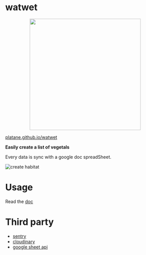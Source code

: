 # watwet

<p align="center">
  <a href="https://platane.github.io/watwet"></a>
  <img src="https://platane.github.io/watwet/logo.svg" width="350"/>
</p>

[platane.github.io/watwet](https://platane.github.io/watwet/logo.svg)

**Easily create a list of vegetals**

Every data is sync with a google doc spreadSheet.

![create habitat](https://platane.github.io/watwet/create-habitat.gif)

# Usage

Read the [doc](https://platane.github.io/watwet/docs)

# Third party

* [sentry](https://sentry.io/watwet/watwet/)
* [cloudinary](https://cloudinary.com/console/)
* [google sheet api](https://console.cloud.google.com/apis/dashboard?project=watwat-190818&duration=P30D)
